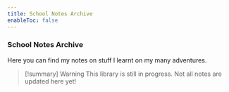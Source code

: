 ```yaml
---
title: School Notes Archive
enableToc: false
---
```

### School Notes Archive
Here you can find my notes on stuff I learnt on my many adventures.
> [!summary] Warning
> This library is still in progress. Not all notes are updated here yet!




